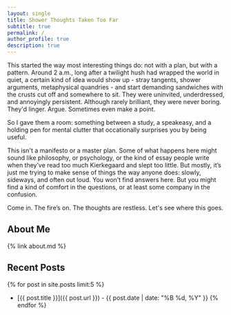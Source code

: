 ```yaml
---
layout: single
title: Shower Thoughts Taken Too Far
subtitle: true
permalink: /
author_profile: true
description: true
---
```

This started the way most interesting things do: not with a plan, but with a pattern. Around 2 a.m., long after a twilight hush had wrapped the world in quiet, a certain kind of idea would show up - stray tangents, shower arguments, metaphysical quandries - and start demanding sandwiches with the crusts cut off and somewhere to sit.  They were uninvited, underdressed, and annoyingly persistent.  Although rarely brilliant, they were never boring. They'd linger.  Argue.  Sometimes even make a point.

So I gave them a room: something between a study, a speakeasy, and a holding pen for mental clutter that occationally surprises you by being useful.

This isn't a manifesto or a master plan.  Some of what happens here might sound like philosophy, or psychology, or the kind of essay people write when they’ve read too much Kierkegaard and slept too little. But mostly, it’s just me trying to make sense of things the way anyone does: slowly, sideways, and often out loud. You won’t find answers here. But you might find a kind of comfort in the questions, or at least some company in the confusion.

Come in. The fire’s on. The thoughts are restless. Let's see where this goes. 

## About Me
{% link about.md %}

## Recent Posts
{% for post in site.posts limit:5 %}
- [{{ post.title }}]({{ post.url }}) - {{ post.date | date: "%B %d, %Y" }}
{% endfor %}
